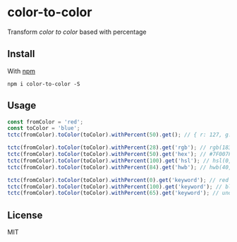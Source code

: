 
#  color-to-color

Transform *color to color* based with percentage

## Install
With [npm](https://www.npmjs.com/package/tctc)
```
npm i color-to-color -S
```

## Usage
```js
const fromColor = 'red';
const toColor = 'blue';
tctc(fromColor).toColor(toColor).withPercent(50).get(); // { r: 127, g: 0, b: 127 }

tctc(fromColor).toColor(toColor).withPercent(28).get('rgb'); // rgb(183, 0, 71)
tctc(fromColor).toColor(toColor).withPercent(50).get('hex'); // #7F007F
tctc(fromColor).toColor(toColor).withPercent(100).get('hsl'); // hsl(0, 0%, 255%)
tctc(fromColor).toColor(toColor).withPercent(84).get('hwb'); // hwb(40, 0%, 214%)

tctc(fromColor).toColor(toColor).withPercent(0).get('keyword'); // red
tctc(fromColor).toColor(toColor).withPercent(100).get('keyword'); // blue
tctc(fromColor).toColor(toColor).withPercent(65).get('keyword'); // undefined
```

## License
MIT